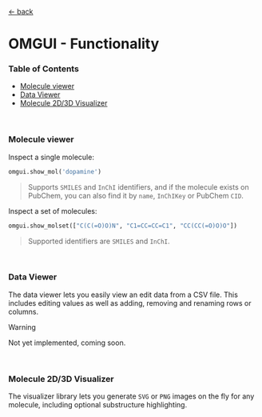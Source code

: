 [&larr; back](../)

# OMGUI - Functionality <!-- omit in toc -->

### Table of Contents <!-- omit in toc -->

- [Molecule viewer](#molecule-viewer)
- [Data Viewer](#data-viewer)
- [Molecule 2D/3D Visualizer](#molecule-2d3d-visualizer)

<br>

### Molecule viewer

Inspect a single molecule:

```python
omgui.show_mol('dopamine')
```

> Supports `SMILES` and `InChI` identifiers, and if the molecule exists on PubChem, you can also find it by `name`, `InChIKey` or PubChem `CID`.

Inspect a set of molecules:

```python
omgui.show_molset(["C(C(=O)O)N", "C1=CC=CC=C1", "CC(CC(=O)O)O"])
```

> Supported identifiers are `SMILES` and `InChI`.

<br>

### Data Viewer

The data viewer lets you easily view an edit data from a CSV file. This includes editing values as well as adding, removing and renaming rows or columns.

> [!WARNING]  
> Not yet implemented, coming soon.

<br>

### Molecule 2D/3D Visualizer

The visualizer library lets you generate `SVG` or `PNG` images on the fly for any molecule, including optional substructure highlighting.
